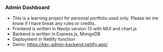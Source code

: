 ### Admin Dashboard

- This is a learning project for personal portfolio used only. Please let me know if I have break any rules or credits.
- Frontend is written in Nextjs version 13 with MUI and chart.js
- Backend is written in Express.js, MongoDB
- Deployment in Netlify function
- Demo: https://kkc-admin-backend.netlify.app/

